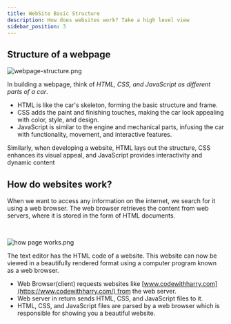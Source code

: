 ```yaml
---
title: WebSite Basic Structure
description: How does websites work? Take a high level view
sidebar_position: 3
---
```


## Structure of a webpage

<!-- Thanks Harry sir for this one. -->

![webpage-structure.png](./Assets/webpage-structure.png)

In building a webpage, think of _HTML, CSS, and JavaScript as different parts of a car_. 

- HTML is like the car's skeleton, forming the basic structure and frame. 
- CSS adds the paint and finishing touches, making the car look appealing with color, style, and design. 
- JavaScript is similar to the engine and mechanical parts, infusing the car with functionality, movement, and interactive features. 

Similarly, when developing a website, HTML lays out the structure, CSS enhances its visual appeal, and JavaScript provides interactivity and dynamic content


## How do websites work?

When we want to access any information on the internet, we search for it using a web browser. The web browser retrieves the content from web servers, where it is stored in the form of HTML documents.

<br/>

![how page works.png](./Assets/how-page-works.png)

The text editor has the HTML code of a website. This website can now be viewed in a beautifully rendered format using a computer program known as a web browser.

- Web Browser(client) requests websites like [www.codewithharry.com](https://www.codewithharry.com/) from the web server.
- Web server in return sends HTML, CSS, and JavaScript files to it.
- HTML, CSS, and JavaScript files are parsed by a web browser which is responsible for showing you a beautiful website.
